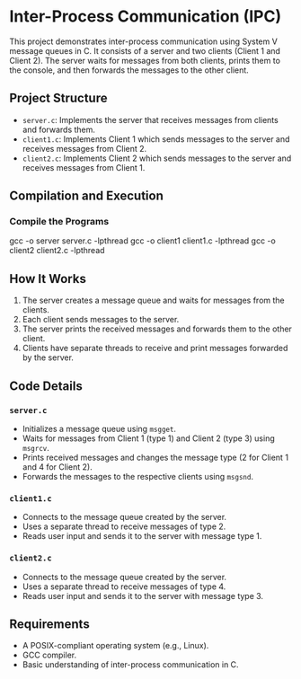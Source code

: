 # Inter-Process Communication (IPC) 

This project demonstrates inter-process communication using System V message queues in C. It consists of a server and two clients (Client 1 and Client 2). The server waits for messages from both clients, prints them to the console, and then forwards the messages to the other client.

## Project Structure

- `server.c`: Implements the server that receives messages from clients and forwards them.
- `client1.c`: Implements Client 1 which sends messages to the server and receives messages from Client 2.
- `client2.c`: Implements Client 2 which sends messages to the server and receives messages from Client 1.

## Compilation and Execution

### Compile the Programs

gcc -o server server.c -lpthread
gcc -o client1 client1.c -lpthread
gcc -o client2 client2.c -lpthread

## How It Works

1. The server creates a message queue and waits for messages from the clients.
2. Each client sends messages to the server.
3. The server prints the received messages and forwards them to the other client.
4. Clients have separate threads to receive and print messages forwarded by the server.

## Code Details

### `server.c`

- Initializes a message queue using `msgget`.
- Waits for messages from Client 1 (type 1) and Client 2 (type 3) using `msgrcv`.
- Prints received messages and changes the message type (2 for Client 1 and 4 for Client 2).
- Forwards the messages to the respective clients using `msgsnd`.

### `client1.c`

- Connects to the message queue created by the server.
- Uses a separate thread to receive messages of type 2.
- Reads user input and sends it to the server with message type 1.

### `client2.c`

- Connects to the message queue created by the server.
- Uses a separate thread to receive messages of type 4.
- Reads user input and sends it to the server with message type 3.

## Requirements

- A POSIX-compliant operating system (e.g., Linux).
- GCC compiler.
- Basic understanding of inter-process communication in C.
